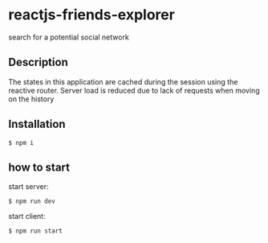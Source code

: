 # reactjs-friends-explorer
search for a potential social network

## Description
The states in this application are cached during the session using the reactive router. Server load is reduced due to lack of requests when moving on the history

## Installation
`$ npm i`

## how to start
start server:

`$ npm run dev` 

start client:

`$ npm run start`
 
